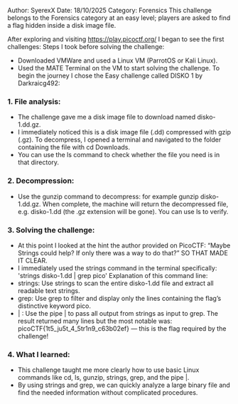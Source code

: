 Author: SyerexX Date: 18/10/2025 Category: Forensics
This challenge belongs to the Forensics category at an easy level; players are asked to find a flag hidden inside a disk image file.

After exploring and visiting https://play.picoctf.org/ I began to see the first challenges:
Steps I took before solving the challenge:
 * Downloaded VMWare and used a Linux VM (ParrotOS or Kali Linux).
 * Used the MATE Terminal on the VM to start solving the challenge.
To begin the journey I chose the Easy challenge called DISKO 1 by Darkraicg492:

### 1. File analysis:
 * The challenge gave me a disk image file to download named disko-1.dd.gz.
 * I immediately noticed this is a disk image file (.dd) compressed with gzip (.gz). To decompress, I opened a terminal and navigated to the folder containing the file with cd Downloads.
 * You can use the ls command to check whether the file you need is in that directory.

### 2. Decompression:
 * Use the gunzip command to decompress: for example gunzip disko-1.dd.gz. When complete, the machine will return the decompressed file, e.g. disko-1.dd (the .gz extension will be gone). You can use ls to verify.

### 3. Solving the challenge:
 * At this point I looked at the hint the author provided on PicoCTF: “Maybe Strings could help? If only there was a way to do that?” SO THAT MADE IT CLEAR.
 * I immediately used the strings command in the terminal specifically:
'strings disko-1.dd | grep pico'
Explanation of this command line:
 * strings: Use strings to scan the entire disko-1.dd file and extract all readable text strings.
 * grep: Use grep to filter and display only the lines containing the flag’s distinctive keyword pico.
 * | : Use the pipe | to pass all output from strings as input to grep.
The result returned many lines but the most notable was: picoCTF{1t5_ju5t_4_5tr1n9_c63b02ef} — this is the flag required by the challenge!

### 4. What I learned:
 * This challenge taught me more clearly how to use basic Linux commands like cd, ls, gunzip, strings, grep, and the pipe |.
 * By using strings and grep, we can quickly analyze a large binary file and find the needed information without complicated procedures.
